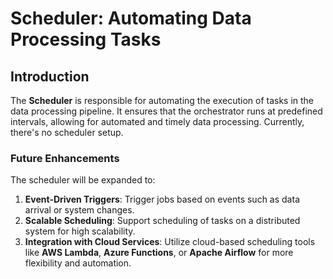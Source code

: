 # Scheduler: Automating Data Processing Tasks

## Introduction

The **Scheduler** is responsible for automating the execution of tasks in the data processing pipeline. It ensures that the orchestrator runs at predefined intervals, allowing for automated and timely data processing. Currently, there's no scheduler setup.

### Future Enhancements

The scheduler will be expanded to:
1. **Event-Driven Triggers**: Trigger jobs based on events such as data arrival or system changes.
2. **Scalable Scheduling**: Support scheduling of tasks on a distributed system for high scalability.
3. **Integration with Cloud Services**: Utilize cloud-based scheduling tools like **AWS Lambda**, **Azure Functions**, or **Apache Airflow** for more flexibility and automation.